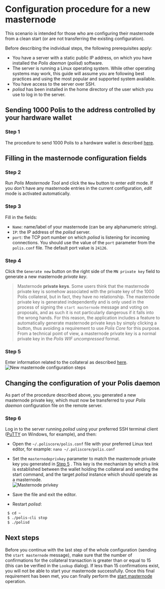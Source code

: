 # Configuration procedure for a new masternode

This scenario is intended for those who are configuring their masternode from a clean start (or are not transferring the existing configuration).

Before describing the individual steps, the following prerequisites apply:
  * You have a server with a static public IP address, on which you have installed the *Polis daemon* (*polisd*) software.
  * The server is running a Linux operating system. While other operating systems may work, this guide will assume you are following best practices and using the most popular and supported system available.
  * You have access to the server over SSH.
  * *polisd* has been installed in the home directory of the user which you use to log in to the server.

## Sending 1000 Polis to the address controlled by your hardware wallet

### Step 1

The procedure to send 1000 Polis to a hardware wallet is described [here](config-masternodes-a.md#sending-1000-polis-to-the-hardware-wallet-address).

## Filling in the masternode configuration fields

### Step 2

Run *Polis Masternode Tool* and click the `New` button to enter *edit* mode. If you don't have any masternode entries in the current configuration, *edit* mode is activated automatically.

### Step 3

Fill in the fields:
  * `Name`: name/label of your masternode (can be any alphanumeric string).
  * `IP`: the IP address of the *polisd* server.
  * `port`: the TCP port number on which *polisd* is listening for incoming connections. You should use the value of the `port` parameter from the `polis.conf` file. The default port value is `24126`.

### Step 4

Click the `Generate new` button on the right side of the `MN private key` field to generate a new masternode *private key*.

  > Masternode **private keys**. Some users think that the masternode private key is somehow associated with the private key of the 1000 Polis collateral, but in fact, they have no relationship. The masternode private key is generated independently and is only used in the process of signing the `start masternode` message and voting on proposals, and as such it is not particularly dangerous if it falls into the wrong hands. For this reason, the application includes a feature to automatically generate masternode private keys by simply clicking a button, thus avoiding a requirement to use *Polis Core* for this purpose. From a technical point of view, a masternode private key is a normal private key in the *Polis WIF uncompressed* format.

### Step 5

Enter information related to the collateral as described [here](config-masternodes-a.md#entering-information-on-the-collateral).  
![New masternode configuration steps](img/conf-masternodes-b-1.png)

## Changing the configuration of your Polis daemon

As part of the procedure described above, you generated a new masternode private key, which must now be transferred to your *Polis daemon* configuration file on the remote server.

### Step 6

Log in to the server running *polisd* using your preferred SSH terminal client ([PuTTY](https://www.chiark.greenend.org.uk/~sgtatham/putty/latest.html) on Windows, for example), and then:

  * Open the `~/.poliscore/polis.conf` file with your preferred Linux text editor, for example: `nano ~/.poliscore/polis.conf`

  * Set the `masternodeprivkey` parameter to match the masternode private key you generated in [Step 5](#step-5) . This key is the mechanism by which a link is established between the wallet holding the collateral and sending the start command, and the target *polisd* instance which should operate as a masternode.  
      ![Masternode privkey](img/conf-masternodes-b-2.png)

  * Save the file and exit the editor.

  * Restart *polisd*:
  ```bash
   $ cd ~
   $ ./polis-cli stop
   $ ./polisd
  ```

## Next steps

Before you continue with the last step of the whole configuration (sending the `start masternode` message), make sure that the number of confirmations for the collateral transaction is greater than or equal to 15 (this can be verified in the `Lookup` dialog). If less than 15 confirmations exist, you will not be able to start your masternode successfully. Once this final requirement has been met, you can finally perform the [start masternode](../README.md#starting-a-masternode) operation.

